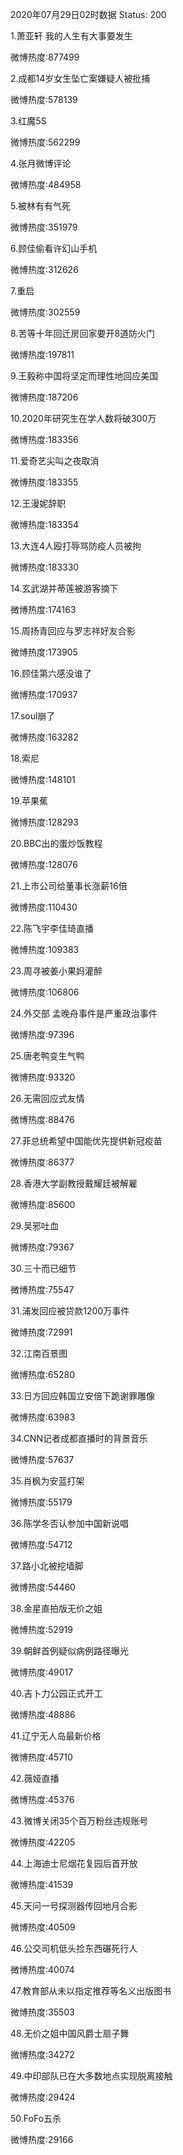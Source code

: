 2020年07月29日02时数据
Status: 200

1.萧亚轩 我的人生有大事要发生

微博热度:877499

2.成都14岁女生坠亡案嫌疑人被批捕

微博热度:578139

3.红魔5S

微博热度:562299

4.张月微博评论

微博热度:484958

5.被林有有气死

微博热度:351979

6.顾佳偷看许幻山手机

微博热度:312626

7.重启

微博热度:302559

8.苦等十年回迁房回家要开8道防火门

微博热度:197811

9.王毅称中国将坚定而理性地回应美国

微博热度:187206

10.2020年研究生在学人数将破300万

微博热度:183356

11.爱奇艺尖叫之夜取消

微博热度:183355

12.王漫妮辞职

微博热度:183354

13.大连4人殴打辱骂防疫人员被拘

微博热度:183330

14.玄武湖并蒂莲被游客摘下

微博热度:174163

15.周扬青回应与罗志祥好友合影

微博热度:173905

16.顾佳第六感没谁了

微博热度:170937

17.soul崩了

微博热度:163282

18.索尼

微博热度:148101

19.苹果蕉

微博热度:128293

20.BBC出的蛋炒饭教程

微博热度:128076

21.上市公司给董事长涨薪16倍

微博热度:110430

22.陈飞宇李佳琦直播

微博热度:109383

23.周寻被姜小果妈灌醉

微博热度:106806

24.外交部 孟晚舟事件是严重政治事件

微博热度:97396

25.唐老鸭变生气鸭

微博热度:93320

26.无需回应式友情

微博热度:88476

27.菲总统希望中国能优先提供新冠疫苗

微博热度:86377

28.香港大学副教授戴耀廷被解雇

微博热度:85600

29.吴邪吐血

微博热度:79367

30.三十而已细节

微博热度:75547

31.浦发回应被贷款1200万事件

微博热度:72991

32.江南百景图

微博热度:65280

33.日方回应韩国立安倍下跪谢罪雕像

微博热度:63983

34.CNN记者成都直播时的背景音乐

微博热度:57637

35.肖枫为安蓝打架

微博热度:55179

36.陈学冬否认参加中国新说唱

微博热度:54712

37.路小北被挖墙脚

微博热度:54460

38.金星直拍版无价之姐

微博热度:52919

39.朝鲜首例疑似病例路径曝光

微博热度:49017

40.吉卜力公园正式开工

微博热度:48886

41.辽宁无人岛最新价格

微博热度:45710

42.薇娅直播

微博热度:45376

43.微博关闭35个百万粉丝违规账号

微博热度:42205

44.上海迪士尼烟花复园后首开放

微博热度:41539

45.天问一号探测器传回地月合影

微博热度:40509

46.公交司机低头捡东西碾死行人

微博热度:40074

47.教育部从未以指定推荐等名义出版图书

微博热度:35503

48.无价之姐中国风爵士扇子舞

微博热度:34272

49.中印部队已在大多数地点实现脱离接触

微博热度:29424

50.FoFo五杀

微博热度:29166

